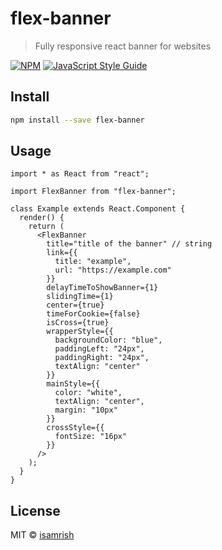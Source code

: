 # flex-banner

> Fully responsive react banner for websites

[![NPM](https://img.shields.io/npm/v/flex-banner.svg)](https://www.npmjs.com/package/flex-banner) [![JavaScript Style Guide](https://img.shields.io/badge/code_style-standard-brightgreen.svg)](https://standardjs.com)

## Install

```bash
npm install --save flex-banner
```

## Usage

```tsx
import * as React from "react";

import FlexBanner from "flex-banner";

class Example extends React.Component {
  render() {
    return (
      <FlexBanner
        title="title of the banner" // string
        link={{
          title: "example",
          url: "https://example.com"
        }}
        delayTimeToShowBanner={1}
        slidingTime={1}
        center={true}
        timeForCookie={false}
        isCross={true}
        wrapperStyle={{
          backgroundColor: "blue",
          paddingLeft: "24px",
          paddingRight: "24px",
          textAlign: "center"
        }}
        mainStyle={{
          color: "white",
          textAlign: "center",
          margin: "10px"
        }}
        crossStyle={{
          fontSize: "16px"
        }}
      />
    );
  }
}
```

## License

MIT © [isamrish](https://github.com/isamrish)
